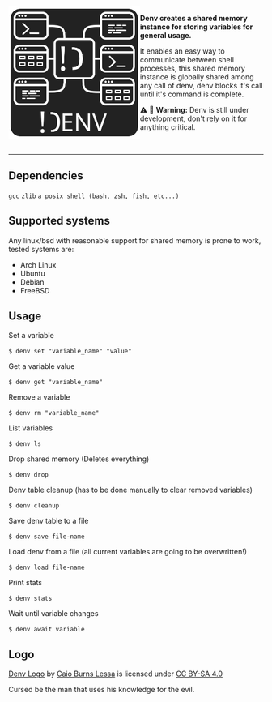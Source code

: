 <img align="left" style="width:260px" src="resources/denv-logo.svg" width="260px">

**Denv creates a shared memory instance for storing variables for general usage.** 

It enables an easy way to communicate between shell processes, this shared memory instance is globally shared among any call of denv, denv blocks it's call until it's command is complete.

:warning: :construction: **Warning:** Denv is still under development, don't rely on it for anything critical.

<br>

---

## Dependencies
`gcc` `zlib` `a posix shell (bash, zsh, fish, etc...)`

## Supported systems
Any linux/bsd with reasonable support for shared memory is prone to work, tested systems are:
* Arch Linux
* Ubuntu
* Debian
* FreeBSD

## Usage
Set a variable
```
$ denv set "variable_name" "value"
```
Get a variable value
```
$ denv get "variable_name"
```
Remove a variable
```
$ denv rm "variable_name"
```
List variables
```
$ denv ls
```
Drop shared memory (Deletes everything)
```
$ denv drop
```
Denv table cleanup (has to be done manually to clear removed variables)
```
$ denv cleanup
```
Save denv table to a file
```
$ denv save file-name
```
Load denv from a file (all current variables are going to be overwritten!)
```
$ denv load file-name
```
Print stats
```
$ denv stats
```
Wait until variable changes
```
$ denv await variable
```
## Logo
 <p xmlns:cc="http://creativecommons.org/ns#" xmlns:dct="http://purl.org/dc/terms/"><a property="dct:title" rel="cc:attributionURL" href="https://github.com/SrBurns-rep/denv/blob/main/resources/denv-logo.svg">Denv Logo</a> by <a rel="cc:attributionURL dct:creator" property="cc:attributionName" href="https://github.com/SrBurns-rep">Caio Burns Lessa</a> is licensed under <a href="https://creativecommons.org/licenses/by-sa/4.0/?ref=chooser-v1" target="_blank" rel="license noopener noreferrer" style="display:inline-block;">CC BY-SA 4.0<img style="height:22px!important;margin-left:3px;vertical-align:text-bottom;" src="https://mirrors.creativecommons.org/presskit/icons/cc.svg?ref=chooser-v1" alt=""><img style="height:22px!important;margin-left:3px;vertical-align:text-bottom;" src="https://mirrors.creativecommons.org/presskit/icons/by.svg?ref=chooser-v1" alt=""><img style="height:22px!important;margin-left:3px;vertical-align:text-bottom;" src="https://mirrors.creativecommons.org/presskit/icons/sa.svg?ref=chooser-v1" alt=""></a></p> 


Cursed be the man that uses his knowledge for the evil.
